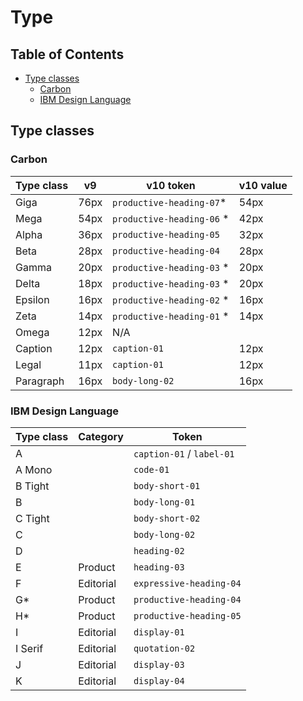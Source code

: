 # Type

<!-- prettier-ignore-start -->
<!-- START doctoc generated TOC please keep comment here to allow auto update -->
<!-- DON'T EDIT THIS SECTION, INSTEAD RE-RUN doctoc TO UPDATE -->
## Table of Contents

- [Type classes](#type-classes)
  - [Carbon](#carbon)
  - [IBM Design Language](#ibm-design-language)

<!-- END doctoc generated TOC please keep comment here to allow auto update -->
<!-- prettier-ignore-end -->

## Type classes

### Carbon

| Type class | v9   | v10 token                  | v10 value |
| ---------- | ---- | -------------------------- | --------- |
| Giga       | 76px | `productive-heading-07`\*  | 54px      |
| Mega       | 54px | `productive-heading-06` \* | 42px      |
| Alpha      | 36px | `productive-heading-05`    | 32px      |
| Beta       | 28px | `productive-heading-04`    | 28px      |
| Gamma      | 20px | `productive-heading-03` \* | 20px      |
| Delta      | 18px | `productive-heading-03` \* | 20px      |
| Epsilon    | 16px | `productive-heading-02` \* | 16px      |
| Zeta       | 14px | `productive-heading-01` \* | 14px      |
| Omega      | 12px | N/A                        |           |
| Caption    | 12px | `caption-01`               | 12px      |
| Legal      | 11px | `caption-01`               | 12px      |
| Paragraph  | 16px | `body-long-02`             | 16px      |

### IBM Design Language

| Type class | Category  | Token                     |
| ---------- | --------- | ------------------------- |
| A          |           | `caption-01` / `label-01` |
| A Mono     |           | `code-01`                 |
| B Tight    |           | `body-short-01`           |
| B          |           | `body-long-01`            |
| C Tight    |           | `body-short-02`           |
| C          |           | `body-long-02`            |
| D          |           | `heading-02`              |
| E          | Product   | `heading-03`              |
| F          | Editorial | `expressive-heading-04`   |
| G\*        | Product   | `productive-heading-04`   |
| H\*        | Product   | `productive-heading-05`   |
| I          | Editorial | `display-01`              |
| I Serif    | Editorial | `quotation-02`            |
| J          | Editorial | `display-03`              |
| K          | Editorial | `display-04`              |
